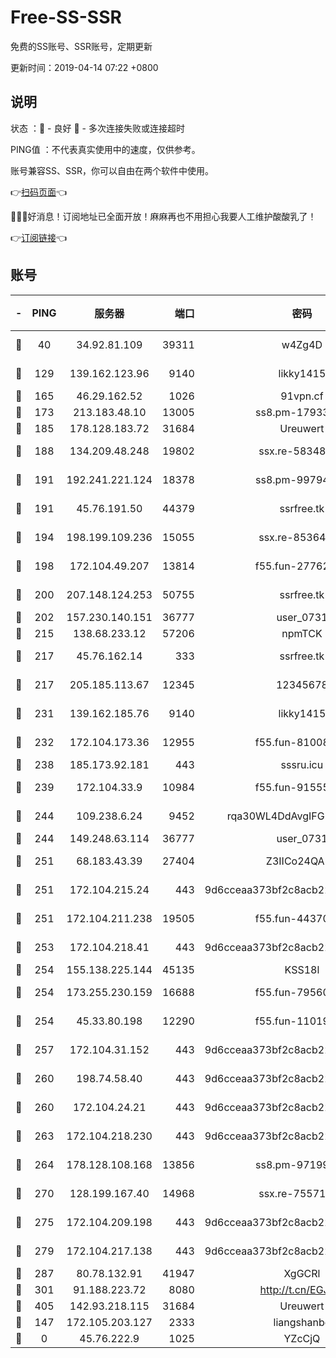 # Free-SS-SSR

免费的SS账号、SSR账号，定期更新

更新时间：2019-04-14 07:22 +0800

## 说明

状态     ：🙂 - 良好 🙁 - 多次连接失败或连接超时

PING值   ：不代表真实使用中的速度，仅供参考。

账号兼容SS、SSR，你可以自由在两个软件中使用。

👉[扫码页面](https://liesauer.github.io/Free-SS-SSR/)👈

🎉🎉🎉好消息！订阅地址已全面开放！麻麻再也不用担心我要人工维护酸酸乳了！

👉[订阅链接](https://www.liesauer.net/yogurt/subscribe?ACCESS_TOKEN=DAYxR3mMaZAsaqUb)👈

## 账号

|-|PING|服务器|端口|密码|加密方式|区域|
|:----:|:----:|:-----:|-----:|:----:|:----:|:----:|
|🙂|40|34.92.81.109|39311|w4Zg4D|chacha20-ietf|US|
|🙂|129|139.162.123.96|9140|likky1415|aes-256-cfb|JP|
|🙂|165|46.29.162.52|1026|91vpn.cf|rc4-md5|RU|
|🙂|173|213.183.48.10|13005|ss8.pm-17933646|rc4-md5|RU|
|🙂|185|178.128.183.72|31684|Ureuwert|chacha20|US|
|🙂|188|134.209.48.248|19802|ssx.re-58348307|aes-256-cfb|US|
|🙂|191|192.241.221.124|18378|ss8.pm-99794211|aes-256-cfb|US|
|🙂|191|45.76.191.50|44379|ssrfree.tk|aes-256-cfb|SG|
|🙂|194|198.199.109.236|15055|ssx.re-85364694|aes-256-cfb|US|
|🙂|198|172.104.49.207|13814|f55.fun-27762527|aes-256-cfb|SG|
|🙂|200|207.148.124.253|50755|ssrfree.tk|aes-256-cfb|SG|
|🙂|202|157.230.140.151|36777|user_0731|chacha20|US|
|🙂|215|138.68.233.12|57206|npmTCK|rc4-md5|US|
|🙂|217|45.76.162.14|333|ssrfree.tk|aes-256-cfb|SG|
|🙂|217|205.185.113.67|12345|12345678|aes-256-cfb|US|
|🙂|231|139.162.185.76|9140|likky1415|aes-256-cfb|DE|
|🙂|232|172.104.173.36|12955|f55.fun-81008774|aes-256-cfb|SG|
|🙂|238|185.173.92.181|443|sssru.icu|rc4-md5|RU|
|🙂|239|172.104.33.9|10984|f55.fun-91555287|aes-256-cfb|SG|
|🙂|244|109.238.6.24|9452|rqa30WL4DdAvgIFG6Fs3znzTa|aes-256-cfb|FR|
|🙂|244|149.248.63.114|36777|user_0731|chacha20|CA|
|🙂|251|68.183.43.39|27404|Z3IICo24QAHu|aes-256-cfb|GB|
|🙂|251|172.104.215.24|443|9d6cceaa373bf2c8acb22e60b6a58be6|aes-256-cfb|US|
|🙂|251|172.104.211.238|19505|f55.fun-44370256|aes-256-cfb|US|
|🙂|253|172.104.218.41|443|9d6cceaa373bf2c8acb22e60b6a58be6|aes-256-cfb|US|
|🙂|254|155.138.225.144|45135|KSS18l|rc4-md5|US|
|🙂|254|173.255.230.159|16688|f55.fun-79560972|aes-256-cfb|US|
|🙂|254|45.33.80.198|12290|f55.fun-11019774|aes-256-cfb|US|
|🙂|257|172.104.31.152|443|9d6cceaa373bf2c8acb22e60b6a58be6|aes-256-cfb|US|
|🙂|260|198.74.58.40|443|9d6cceaa373bf2c8acb22e60b6a58be6|aes-256-cfb|US|
|🙂|260|172.104.24.21|443|9d6cceaa373bf2c8acb22e60b6a58be6|aes-256-cfb|US|
|🙂|263|172.104.218.230|443|9d6cceaa373bf2c8acb22e60b6a58be6|aes-256-cfb|US|
|🙂|264|178.128.108.168|13856|ss8.pm-97199813|aes-256-cfb|SG|
|🙂|270|128.199.167.40|14968|ssx.re-75571963|aes-256-cfb|SG|
|🙂|275|172.104.209.198|443|9d6cceaa373bf2c8acb22e60b6a58be6|aes-256-cfb|US|
|🙂|279|172.104.217.138|443|9d6cceaa373bf2c8acb22e60b6a58be6|aes-256-cfb|US|
|🙂|287|80.78.132.91|41947|XgGCRl|rc4-md5|DE|
|🙂|301|91.188.223.72|8080|http://t.cn/EGJIyrl|rc4-md5|RU|
|🙂|405|142.93.218.115|31684|Ureuwert|chacha20|IN|
|🙂|147|172.105.203.127|2333|liangshanbo|chacha20|JP|
|🙁|0|45.76.222.9|1025|YZcCjQ|rc4-md5|JP|
